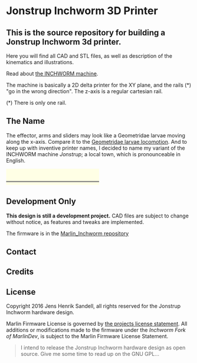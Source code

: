 # Jonstrup Inchworm 3D Printer

## This is the source repository for building a Jonstrup Inchworm 3d printer.
Here you will find all CAD and STL files, as well as description of the kinematics and illustrations.

Read about [the INCHWORM machine](/themachine.md).

The machine is basically a 2D delta printer for the XY plane, and the rails (*) "go in the wrong direction".
The z-axis is a regular cartesian rail. 

(*) There is only one rail.

## The Name
The effector, arms and sliders may look like a Geometridae larvae moving along the x-axis. 
Compare it to the [Geometridae larvae locomotion](https://www.youtube.com/watch?v=ncx4o-W9R2c). 
And to keep up with inventive printer names, I decided to name my variant of the INCHWORM machine 
_Jonstrup_; a local town, which is pronounceable in English.

<img src="/pics/a.gif" width="50%"></img>

## Development Only

__This design is still a development project.__
CAD files are subject to change without notice, as features and tweaks are implemented.

The firmware is in the [Marlin_Inchworm repository](https://github.com/jhsandell/MarlinDev_Inchworm)

## Contact
<tbd>

## Credits
<Jens Henrik Sandell>

## License
Copyright 2016 Jens Henrik Sandell, all rights reserved for the Jonstrup Inchworm hardware design.

Marlin Firmware License is governed by [the projects license statement](https://github.com/MarlinFirmware/Marlin/blob/RC/README.md#license). 
All additions or modifications made to the firmware under the _Inchworm Fork of MarlinDev_, is 
subject to the Marlin Firmware License 
Statement.

> I intend to release the Jonstrup Inchworm hardware design as open source.
> Give me some time to read up on the GNU GPL... 
